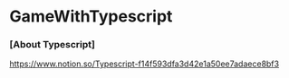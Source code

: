 # GameWithTypescript

### [About Typescript]  
https://www.notion.so/Typescript-f14f593dfa3d42e1a50ee7adaece8bf3

